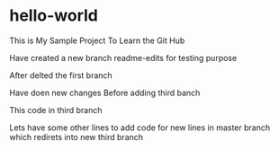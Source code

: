 # hello-world
This is My Sample Project 
To Learn the Git Hub

Have created a new branch readme-edits for testing purpose

After delted the first branch 

Have doen new changes
Before adding third banch

This code in third branch

Lets have some other lines to add code for  new lines in master branch which redirets into new third branch


